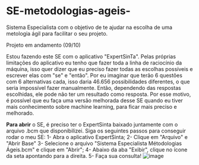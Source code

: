 # SE-metodologias-ageis-
Sistema Especialista com o objetivo de te ajudar na escolha de uma metologia ágil para facilitar o seu projeto.

Projeto em andamento (09/10)

Estou fazendo este SE com o aplicativo "ExpertSinTa". Pelas próprias limitações do aplicativo eu tenho que fazer toda a linha de raciocínio da máquina, isso quer dizer que eu preciso fazer todas
as escolhas possíveis e escrever elas com "se" e "então". Por eu imaginar que terão 6 questões com 6 alternativas cada, isso daria 46.656 possibilidades diferentes, o que seria impossível fazer
manualmente. Então, dependendo das respostas escolhidas, ele pode não ter um resultado como resposta. Por esse motivo, é possível que eu faça uma versão melhorada desse SE quando eu tiver mais 
conhecimento sobre machine learning, para ficar mais preciso e melhorado.

**Para abrir** o SE, é preciso ter o ExpertSinta baixado juntamente com o arquivo .bcm que disponibilizei. Siga os seguintes passos para conseguir rodar o meu SE:
1- Abra o aplicativo ExpertSinta;
2- Clique em "Arquivo" e "Abrir Base"
3- Selecione o arquivo "Sistema Especialista Métodologias Ágeis.bcm" e clique em "Abrir";
4- Abaixo da aba "Exibir", clique no ícone da seta apontando para a direita. 5- Faça sua consulta!
![image](https://github.com/user-attachments/assets/e476ff16-d74c-4116-a8e7-643dced3b550)

